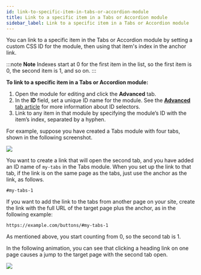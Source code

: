 ```yaml
---
id: link-to-specific-item-in-tabs-or-accordion-module
title: Link to a specific item in a Tabs or Accordion module
sidebar_label: Link to a specific item in a Tabs or Accordion module
---
```


You can link to a specific item in the Tabs or Accordion module by setting a
custom CSS ID for the module, then using that item's index in the anchor link.

:::note **Note**
Indexes start at 0 for the first item in the list, so the first item
is 0, the second item is 1, and so on.
:::

**To link to a specific item in a Tabs or Accordion module:**

  1. Open the module for editing and click the **Advanced** tab.
  2. In the **ID** field, set a unique ID name for the module. See the [**Advanced** tab article](/beaver-builder/layouts/advanced-tab-for-rows-columns-modules.md#html-element-section) for more information about ID selectors.
  3. Link to any item in that module by specifying the module’s ID with the item’s index, separated by a hyphen.

For example, suppose you have created a Tabs module with four tabs, shown in
the following screenshot.

![](/img/how-to-tips-link-tab-accordion-1.png)

You want to create a link that will open the second tab, and you have added an
ID name of `my-tabs` in the Tabs module. When you set up the link to that tab,
if the link is on the same page as the tabs, just use the anchor as the link,
as follows.

```markup
#my-tabs-1
```

If you want to add the link to the tabs from another page on your site, create
the link with the full URL of the target page plus the anchor, as in the
following example:

```markup
https://example.com/buttons/#my-tabs-1
```

As mentioned above, you start counting from 0, so the second tab is 1.

In the following animation, you can see that clicking a heading link on one
page causes a jump to the target page with the second tab open.

![](/img/how-to-tips-link-tab-accordion-2.gif)
